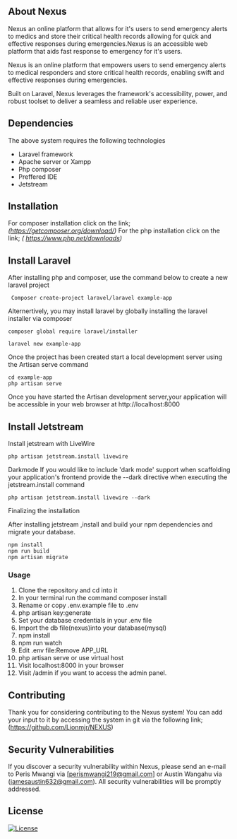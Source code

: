 

## About Nexus

Nexus an online platform that allows for it's users to send emergency alerts to medics and store their critical health records allowing for quick and effective responses during emergencies.Nexus is an accessible web platform that aids fast response to emergency for it's users.

Nexus is an online platform that empowers users to send emergency alerts to medical responders and store critical health records, enabling swift and effective responses during emergencies.

Built on Laravel, Nexus leverages the framework's accessibility, power, and robust toolset to deliver a seamless and reliable user experience.

## Dependencies
The above system requires the following technologies

- Laravel framework
- Apache server or Xampp
- Php composer
- Preffered IDE
- Jetstream



## Installation
For composer installation click on the link; *(https://getcomposer.org/download/)*
For the php installation click on the link; *( https://www.php.net/downloads)*

## Install Laravel
After installing php and composer, use the command below to create a new laravel project

 ```
  Composer create-project laravel/laravel example-app
  ```

Alternertively, you may install laravel by globally installing the laravel installer via composer

  ```
  composer global require laravel/installer
  
  laravel new example-app
  ```

Once the project has been created start a local development server using the Artisan serve command

  ```
  cd example-app
  php artisan serve
  ````

Once you have started the Artisan development server,your application will be accessible in your web browser at  http://localhost:8000

## Install Jetstream
Install jetstream with LiveWire
```
php artisan jetstream.install livewire
```
Darkmode
If you would like to include 'dark mode' support when scaffolding your application's frontend provide the --dark directive 
when executing the jetstream.install command
```
php artisan jetstream.install livewire --dark

```

Finalizing the installation

After installing jetstream ,install and build your npm dependencies and migrate your database.
```
npm install
npm run build
npm artisan migrate

```

### Usage
1. Clone the repository and cd into it
2. In your terminal run the command composer install
3. Rename or copy .env.example file to .env
4. php artisan key:generate
5. Set your database credentials in your .env file
6. Import the db file(nexus)into your database(mysql)
7. npm install
8. npm run watch
9. Edit .env file:Remove APP_URL
10. php artisan serve or use virtual host
11. Visit localhost:8000 in your browser
12. Visit /admin if you want to access the admin panel.



## Contributing

Thank you for considering contributing to the Nexus system! You can add your input to it by accessing the system in git via the following link; (https://github.com/Lionmjr/NEXUS)

## Security Vulnerabilities

If you discover a security vulnerability within Nexus, please send an e-mail to Peris Mwangi via [perismwangi219@gmail.com] or Austin Wangahu via (jamesaustin632@gmail.com). All security vulnerabilities will be promptly addressed.

## License
<a href="https://opensource.org/licenses/MIT"><img src="https://img.shields.io/packagist/l/laravel/framework" alt="License"></a>
